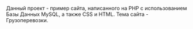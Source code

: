 Данный проект - пример сайта, написанного на PHP с использованием Базы Данных MySQL, а также CSS и HTML. Тема сайта - Грузоперевозки. 

